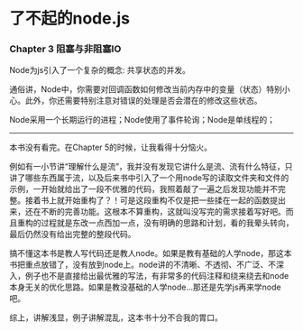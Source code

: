 # 了不起的node.js

### Chapter 3 阻塞与非阻塞IO

Node为js引入了一个复杂的概念: 共享状态的并发。

通俗讲，Node中，你需要对回调函数如何修改当前内存中的变量（状态）特别小心。此外，你还需要特别注意对错误的处理是否会潜在的修改这些状态。

Node采用一个长期运行的进程；Node使用了事件轮询；Node是单线程的； 

_______

本书没有看完。在Chapter 5的时候，让我看得十分恼火。

例如有一小节讲“理解什么是流”，我并没有发现它讲什么是流、流有什么特征，只讲了哪些东西属于流，以及后来书中引入了一个用node写的读取文件夹和文件的示例，一开始就给出了一段不优雅的代码，我照着敲了一遍之后发现功能并不完整。接着书上就开始重构了？！可是这段重构不仅是把一些揉在一起的函数提出来，还在不断的完善功能。这根本不算重构，这就叫没写完的需求接着写好吧。而且重构的过程就是东改一点西加一点，没有明确的思路和计划，看的我晕头转向，最后仍然没有给出完整的整段代码。

搞不懂这本书是教人写代码还是教人node。如果是教有基础的人学node，那这本书把重点放错了，没有放到node上。node讲的不清晰、不透彻、不广泛、不深入，例子也不是直接给出最优雅的写法，有非常多的代码注释和绕来绕去和node本身无关的优化思路。如果是教没基础的人学node...那还是先学js再来学node吧。

综上，讲解浅显，例子讲解混乱，这本书十分不合我的胃口。